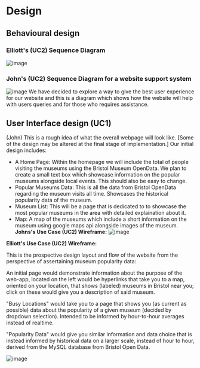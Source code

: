 # Design

## Behavioural design

### Elliott's (UC2) Sequence Diagram

<Create sequence diagram to show user interaction with app>

![image](https://user-images.githubusercontent.com/116878977/222710207-10388509-5556-4d48-899c-44d5598a5bf4.png)

### John's (UC2) Sequence Diagram for a website support system
![image](https://user-images.githubusercontent.com/110387603/235287239-86e941e3-9ae1-46f1-958c-16a6841f6e49.png)
We have decided to explore a way to give the best user experience for our website and this is a diagram which shows how the website will help with users queries and for those who requires assistance.

<Create wireframes to show functions of web app>

## User Interface design (UC1) 
(John)
This is a rough idea of what the overall webpage will look like. [Some of the design may be altered at the final stage of implementation.]
Our initial design includes:
- A Home Page: 
  Within the homepage we will include the total of people visiting the museums using the Bristol Museum OpenData. 
  We plan to create a small text box which showcase information on the popular museums alongside local events. This should also be easy to change.
- Popular Museums Data:
  This is all the data from Bristol OpenData regarding the museum visits all time. Showcases the historical popularity data of the museum. 
- Museum List:
   This will be a page that is dedicated to to showcase the most popular museums in the area with detailed explaination about it.
- Map: A map of the museums which include a short information on the museum using google maps api alongside images of the museum.
**Johns's Use Case (UC2) Wireframe:**
![image](https://user-images.githubusercontent.com/110387603/221118292-3bf6b68a-c122-4350-851b-80cc99ee36a0.png)



**Elliott's Use Case (UC2) Wireframe:**

This is the prospective design layout and flow of the website from the perspective of assertaining museum popularity data:

An initial page would demonstrate information about the purpose of the web-app, located on the left would be hyperlinks that take you to a map, oriented on your location, that shows (labeled) museums in Bristol near you; click on these would give you a description of said museum.

"Busy Locations" would take you to a page that shows you (as current as possible) data about the popularity of a given museum (decided by dropdown selection). Intended to be informed by hour-to-hour averages instead of realtime.

"Popularity Data" would give you similar information and data choice that is instead informed by historical data on a larger scale, instead of hour to hour, derived from the MySQL database from Bristol Open Data.

![image](https://user-images.githubusercontent.com/116878977/208084953-b898d27c-d399-4c7d-84f1-3db6a32ddba3.png)
